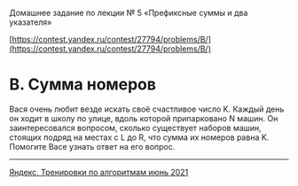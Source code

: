 Домашнее задание по лекции № 5 «Префиксные суммы и два указателя»

[https://contest.yandex.ru/contest/27794/problems/B/](https://contest.yandex.ru/contest/27794/problems/B/)

# B. Сумма номеров

Вася очень любит везде искать своё счастливое число K. Каждый день он ходит в школу по улице, вдоль которой припарковано N машин. Он заинтересовался вопросом, сколько существует наборов машин, стоящих подряд на местах с L до R, что сумма их номеров равна K. Помогите Васе узнать ответ на его вопрос.

---

[Яндекс. Тренировки по алгоритмам июнь 2021](https://yandex.ru/yaintern/algorithm-training_1)

